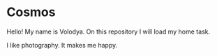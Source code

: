 # Cosmos
Hello! My name is Volodya.
On this repository I will load my home task.

I like photography. It makes me happy.
